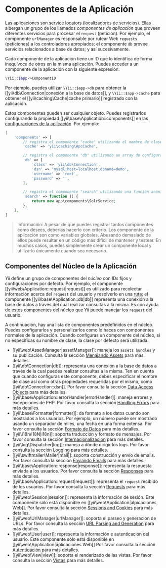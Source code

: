 Componentes de la Aplicación
============================

Las aplicaciones son [service locators](concept-service-locators.md) (localizadores de servicios). Ellas albergan
un grupo de los llamados *componentes de aplicación* que proveen diferentes servicios para procesar el `request` (petición).
Por ejemplo, el componente `urlManager` es responsable por rutear Web `requests` (peticiones) a los controladores apropiados;
el componente `db` provee servicios relacionados a base de datos; y así sucesivamente.

Cada componente de la aplicación tiene un ID que lo identifica de forma inequívoca de otros en la misma aplicación.
Puedes acceder a un componente de la aplicación con la siguiente expresión:

```php
\Yii::$app->ComponentID
```

Por ejemplo, puedes utilizar `\Yii::$app->db` para obtener la [[yii\db\Connection|conexión a la base de datos]],
y `\Yii::$app->cache` para obtener el [[yii\caching\Cache|cache primario]] registrado con la aplicación.

Estos componentes pueden ser cualquier objeto. Puedes registrarlos configurando la propiedad [[yii\base\Application::components]]
en las [configuraciones de la aplicación](structure-applications.md#application-configurations).
Por ejemplo:

```php
[
    'components' => [
        // registra el componente "cache" utilizando el nombre de clase
        'cache' => 'yii\caching\ApcCache',

        // registra el componente "db" utilizando un array de configuración
        'db' => [
            'class' => 'yii\db\Connection',
            'dsn' => 'mysql:host=localhost;dbname=demo',
            'username' => 'root',
            'password' => '',
        ],

        // registra el componente "search" utilizando una función anónima
        'search' => function () {
            return new app\components\SolrService;
        },
    ],
]
```

> Información: A pesar de que puedes registrar tantos componentes como desees, deberías hacerlo con criterio.
  Los componente de la aplicación son como variables globales. Abusando demasiado de ellos puede resultar en
  un código más difícil de mantener y testear. En muchos casos, puedes simplemente crear un componente local
  y utilizarlo únicamente cuando sea necesario.


## Componentes del Núcleo de la Aplicación <a name="core-application-components"></a>

Yii define un grupo de componentes del *núcleo* con IDs fijos y configuraciones por defecto. Por ejemplo,
el componente [[yii\web\Application::request|request]] es utilizado para recolectar información acerca
del `request` del usuario y resolverlo en una [ruta](runtime-routing.md); el componente [[yii\base\Application::db|db]]
representa una conexión a la base de datos a través del cual realizar consultas a la misma.
Es con ayuda de estos componentes del núcleo que Yii puede manejar los `request` del usuario.

A continuación, hay una lista de componentes predefinidos en el núcleo. Puedes configurarlos y personalizarlos
como lo haces con componentes normales de la aplicación. Cuando configuras un componente del núcleo,
si no especificas su nombre de clase, la clase por defecto será utilizada.

* [[yii\web\AssetManager|assetManager]]: maneja los `assets bundles` y su publicación.
  Consulta la sección [Menajando Assets](output-assets.md) para más detalles.
* [[yii\db\Connection|db]]: representa una conexión a la base de datos a través de la cual puedes realizar consultas a la misma.
  Ten en cuenta que cuando configuras este componente, debes especificar el nombre de clase así como otras
  propiedades requeridas por el mismo, como [[yii\db\Connection::dsn]].
  Por favor consulta la sección [Data Access Objects](db-dao.md) para más detalles.
* [[yii\base\Application::errorHandler|errorHandler]]: maneja errores y excepciones de PHP.
  Por favor consulta la sección [Handling Errors](tutorial-handling-errors.md) para más detalles.
* [[yii\base\Formatter|formatter]]: da formato a los datos cuando son mostrados a los usuarios. Por ejemplo, un número
  puede ser mostrado usando un separador de miles, una fecha en una forma extensa.
  Por favor consulta la sección [Formato de Datos](output-formatting.md) para más detalles.
* [[yii\i18n\I18N|i18n]]: soporta traducción y formato de mensajes.
  Por favor consulta la sección [Internacionalización](tutorial-i18n.md) para más detalles.
* [[yii\log\Dispatcher|log]]: maneja a dónde dirigir los logs.
  Por favor consulta la sección [Logging](tutorial-logging.md) para más detalles.
* [[yii\swiftmailer\Mailer|mail]]: soporta construcción y envío de emails.
  Por favor consulta la sección [Enviando Emails](tutorial-mailing.md) para más detalles.
* [[yii\base\Application::response|response]]: representa la respuesta enviada a los usuarios.
  Por favor consulta la sección [Responses](runtime-responses.md) para más detalles.
* [[yii\base\Application::request|request]]: representa el `request` recibido de los usuarios.
  Por favor consulta la sección [Requests](runtime-requests.md) para más detalles.
* [[yii\web\Session|session]]: representa la información de sesión. Este componente sólo está disponible
  en [[yii\web\Application|alpicaciones Web]].
  Por favor consulta la sección [Sessions and Cookies](runtime-sessions-cookies.md) para más detalles.
* [[yii\web\UrlManager|urlManager]]: soporta el parseo y generación de URLs.
  Por favor consulta la sección [URL Parsing and Generation](runtime-url-handling.md) para más detalles.
* [[yii\web\User|user]]: representa la información e autenticación del usuario. Este componente sólo está disponible
  en [[yii\web\Application|aplicaciones Web]]
  Por favor consulta la sección [Autenticación](security-authentication.md) para más detalles.
* [[yii\web\View|view]]: soporta el renderizado de las vistas.
  Por favor consulta la sección [Vistas](structure-views.md) para más detalles.
